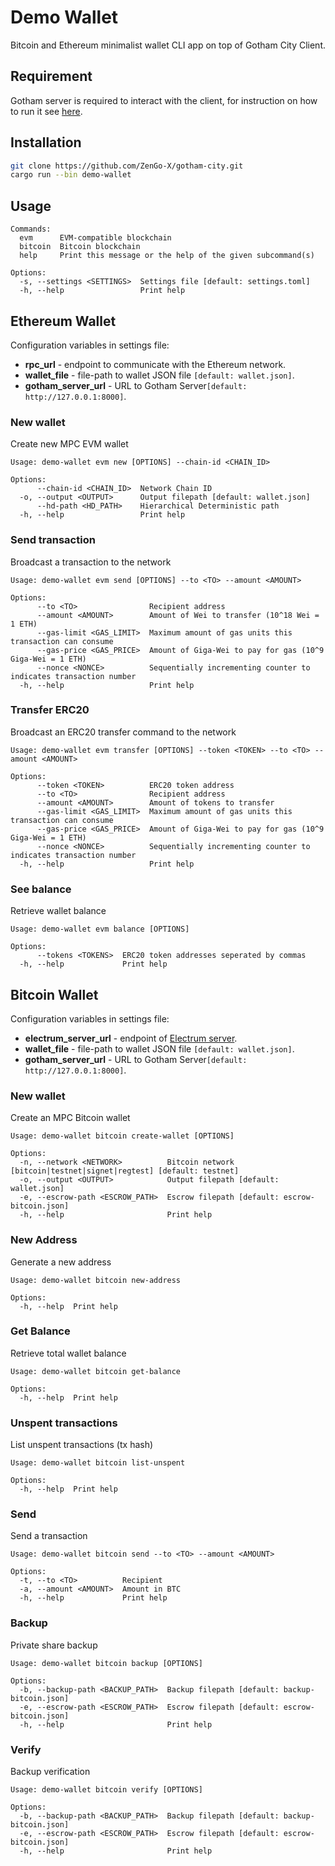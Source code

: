 # Demo Wallet
Bitcoin and Ethereum minimalist wallet CLI app on top of Gotham City Client.

## Requirement
Gotham server is required to interact with the client, for instruction on how to run it see [here](../gotham-server/README.md).

## Installation
```bash
git clone https://github.com/ZenGo-X/gotham-city.git
cargo run --bin demo-wallet
```

## Usage
```
Commands:
  evm      EVM-compatible blockchain
  bitcoin  Bitcoin blockchain
  help     Print this message or the help of the given subcommand(s)

Options:
  -s, --settings <SETTINGS>  Settings file [default: settings.toml]
  -h, --help                 Print help
```

## Ethereum Wallet
Configuration variables in settings file:
* __rpc_url__ - endpoint to communicate with the Ethereum network.
* __wallet_file__ - file-path to wallet JSON file `[default: wallet.json]`.
* __gotham_server_url__ - URL to Gotham Server`[default: http://127.0.0.1:8000]`.

### New wallet
Create new MPC EVM wallet

```
Usage: demo-wallet evm new [OPTIONS] --chain-id <CHAIN_ID>

Options:
      --chain-id <CHAIN_ID>  Network Chain ID
  -o, --output <OUTPUT>      Output filepath [default: wallet.json]
      --hd-path <HD_PATH>    Hierarchical Deterministic path
  -h, --help                 Print help
```

### Send transaction
Broadcast a transaction to the network

```
Usage: demo-wallet evm send [OPTIONS] --to <TO> --amount <AMOUNT>

Options:
      --to <TO>                Recipient address
      --amount <AMOUNT>        Amount of Wei to transfer (10^18 Wei = 1 ETH)
      --gas-limit <GAS_LIMIT>  Maximum amount of gas units this transaction can consume
      --gas-price <GAS_PRICE>  Amount of Giga-Wei to pay for gas (10^9 Giga-Wei = 1 ETH)
      --nonce <NONCE>          Sequentially incrementing counter to indicates transaction number
  -h, --help                   Print help
```

### Transfer ERC20
Broadcast an ERC20 transfer command to the network

```
Usage: demo-wallet evm transfer [OPTIONS] --token <TOKEN> --to <TO> --amount <AMOUNT>

Options:
      --token <TOKEN>          ERC20 token address
      --to <TO>                Recipient address
      --amount <AMOUNT>        Amount of tokens to transfer
      --gas-limit <GAS_LIMIT>  Maximum amount of gas units this transaction can consume
      --gas-price <GAS_PRICE>  Amount of Giga-Wei to pay for gas (10^9 Giga-Wei = 1 ETH)
      --nonce <NONCE>          Sequentially incrementing counter to indicates transaction number
  -h, --help                   Print help
```

### See balance
Retrieve wallet balance

```
Usage: demo-wallet evm balance [OPTIONS]

Options:
      --tokens <TOKENS>  ERC20 token addresses seperated by commas
  -h, --help             Print help
```

## Bitcoin Wallet
Configuration variables in settings file:
* __electrum_server_url__ - endpoint of [Electrum server](https://thebitcoinmanual.com/articles/btc-electrum-server/).
* __wallet_file__ - file-path to wallet JSON file `[default: wallet.json]`.
* __gotham_server_url__ - URL to Gotham Server`[default: http://127.0.0.1:8000]`.

### New wallet
Create an MPC Bitcoin wallet

```
Usage: demo-wallet bitcoin create-wallet [OPTIONS]

Options:
  -n, --network <NETWORK>          Bitcoin network [bitcoin|testnet|signet|regtest] [default: testnet]
  -o, --output <OUTPUT>            Output filepath [default: wallet.json]
  -e, --escrow-path <ESCROW_PATH>  Escrow filepath [default: escrow-bitcoin.json]
  -h, --help                       Print help
```

### New Address
Generate a new address

```
Usage: demo-wallet bitcoin new-address

Options:
  -h, --help  Print help
```
### Get Balance
Retrieve total wallet balance

```
Usage: demo-wallet bitcoin get-balance

Options:
  -h, --help  Print help
```

### Unspent transactions
List unspent transactions (tx hash)

```
Usage: demo-wallet bitcoin list-unspent

Options:
  -h, --help  Print help
```

### Send
Send a transaction

```
Usage: demo-wallet bitcoin send --to <TO> --amount <AMOUNT>

Options:
  -t, --to <TO>          Recipient
  -a, --amount <AMOUNT>  Amount in BTC
  -h, --help             Print help
```


### Backup
Private share backup

```
Usage: demo-wallet bitcoin backup [OPTIONS]

Options:
  -b, --backup-path <BACKUP_PATH>  Backup filepath [default: backup-bitcoin.json]
  -e, --escrow-path <ESCROW_PATH>  Escrow filepath [default: escrow-bitcoin.json]
  -h, --help                       Print help
```

### Verify
Backup verification

```
Usage: demo-wallet bitcoin verify [OPTIONS]

Options:
  -b, --backup-path <BACKUP_PATH>  Backup filepath [default: backup-bitcoin.json]
  -e, --escrow-path <ESCROW_PATH>  Escrow filepath [default: escrow-bitcoin.json]
  -h, --help                       Print help
```
